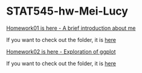 # STAT545-hw-Mei-Lucy


[Homework01 is here - A brief introduction about me](https://github.com/lucymei/STAT545-hw01-Mei-Lucy/blob/master/README.md)

If you want to check out the folder, it is [here](https://github.com/lucymei/STAT545-hw01-Mei-Lucy)

[Homework02 is here - Exploration of ggplot](https://github.com/lucymei/STAT545-hw-Mei-Lucy/blob/master/hw2/STAT545_hw02.md)

If you want to check out the folder, it is [here](https://github.com/lucymei/STAT545-hw-Mei-Lucy/tree/master/hw2)
